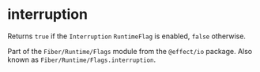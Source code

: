# interruption

Returns `true` if the `Interruption` `RuntimeFlag` is enabled, `false`
otherwise.

Part of the `Fiber/Runtime/Flags` module from the `@effect/io` package. Also known as `Fiber/Runtime/Flags.interruption`.
